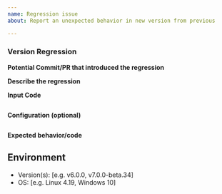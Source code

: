 ```yaml
---
name: Regression issue
about: Report an unexpected behavior in new version from previous

---
```


### Version Regression

**Potential Commit/PR that introduced the regression**

<!-- (If you have time to investigate, what PR/date introduced this issue. -->

**Describe the regression**

<!-- A clear and concise description of what the regression is. -->

**Input Code**

<!--- If you have link to our REPL or a standalone repo please link that! -->

```

```

**Configuration (optional)**

```
```

**Expected behavior/code**

<!-- A clear and concise description of what you expected to happen (or code). -->

**Environment**
- 
- Version(s): [e.g. v6.0.0, v7.0.0-beta.34]
- OS: [e.g. Linux 4.19, Windows 10]
